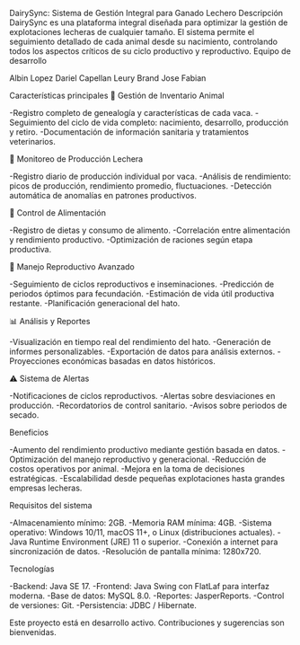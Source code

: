 DairySync: Sistema de Gestión Integral para Ganado Lechero
Descripción
DairySync es una plataforma integral diseñada para optimizar la gestión de explotaciones lecheras de cualquier tamaño. El sistema permite el seguimiento detallado de cada animal desde su nacimiento, controlando todos los aspectos críticos de su ciclo productivo y reproductivo.
Equipo de desarrollo

Albin Lopez
Dariel Capellan
Leury Brand
Jose Fabian

Características principales
🐄 Gestión de Inventario Animal

-Registro completo de genealogía y características de cada vaca.
-Seguimiento del ciclo de vida completo: nacimiento, desarrollo, producción y retiro.
-Documentación de información sanitaria y tratamientos veterinarios.

🥛 Monitoreo de Producción Lechera

-Registro diario de producción individual por vaca.
-Análisis de rendimiento: picos de producción, rendimiento promedio, fluctuaciones.
-Detección automática de anomalías en patrones productivos.

🌱 Control de Alimentación

-Registro de dietas y consumo de alimento.
-Correlación entre alimentación y rendimiento productivo.
-Optimización de raciones según etapa productiva.

🔄 Manejo Reproductivo Avanzado

-Seguimiento de ciclos reproductivos e inseminaciones.
-Predicción de periodos óptimos para fecundación.
-Estimación de vida útil productiva restante.
-Planificación generacional del hato.

📊 Análisis y Reportes

-Visualización en tiempo real del rendimiento del hato.
-Generación de informes personalizables.
-Exportación de datos para análisis externos.
-Proyecciones económicas basadas en datos históricos.

⚠️ Sistema de Alertas

-Notificaciones de ciclos reproductivos.
-Alertas sobre desviaciones en producción.
-Recordatorios de control sanitario.
-Avisos sobre periodos de secado.

Beneficios

-Aumento del rendimiento productivo mediante gestión basada en datos.
-Optimización del manejo reproductivo y generacional.
-Reducción de costos operativos por animal.
-Mejora en la toma de decisiones estratégicas.
-Escalabilidad desde pequeñas explotaciones hasta grandes empresas lecheras.

Requisitos del sistema

-Almacenamiento mínimo: 2GB.
-Memoria RAM mínima: 4GB.
-Sistema operativo: Windows 10/11, macOS 11+, o Linux (distribuciones actuales).
-Java Runtime Environment (JRE) 11 o superior.
-Conexión a internet para sincronización de datos.
-Resolución de pantalla mínima: 1280x720.

Tecnologías

-Backend: Java SE 17.
-Frontend: Java Swing con FlatLaf para interfaz moderna.
-Base de datos: MySQL 8.0.
-Reportes: JasperReports.
-Control de versiones: Git.
-Persistencia: JDBC / Hibernate.

Este proyecto está en desarrollo activo. Contribuciones y sugerencias son bienvenidas.
